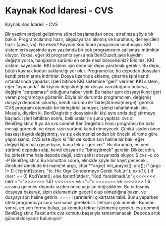 # Kaynak Kod İdaresi - CVS


Kaynak Kod İdaresi - CVS



 Bir yazılım projesi geliştirme süreci başlamadan once, etrafınıza şöyle bir bakın. Programcılarınız hazır, bilgisayarları alınmış ve kurulmuş, derleyicileri hazır (Java, vs). Ne eksik?              Kaynak Kod İdare programını unutmayın. KKİ sistemleri sayesinde aynı yazılımda bir çok programcının çalışması mümkün oluyor. Yoksa, eğer iki programcı aynı anda BeniDuzelt.java kayıdını değiştiriyorsa, hangisinin sürümü en önde nasıl bileceksiniz? Bildiniz, KKI sistemi sayesinde.               KKİ sistemi için önce bir depo yaratmak gerekir. Bu depo, bütün kaynak kodun saklandığı yer olur. Programcılar, bu depodan dosyaları kendi ortamlarına indirirler. Dosya üzerinde ekleme, çıkarma işini kendi ortamlarında yaparlar. İşleri bitince KKI sistemine "geri" verirler. KKİ sistemi, eğer "aynı anda" iki kişinin değistirdiği bir dosya varolduğunu bulursa, değişim "carpışması" olduğunu haber verir. Bu haber aynı dosyayı ikinci geri veren programcıya gösterilir. Böyle bir durumda programcının, değişmiş dosyayı depodan çıkartıp, kendi sürümü ile 'birleştirmesi(merge)' gerekir. CVS programı otomatik bir birleştirici sunuyor, işimizi rahatlatmak için.              Mesela, diyelim ki, BeniDegistir.c dosyasinı iki kişi aynı anda değiştirmeye başladı. İşleri bittikten sonra, belli aralar ile şunu yaptılar.                cvs ci BeniDegistir.c # ya da cvs commit BeniDegistir.c   İkinci programcı bir hata mesajı görecek, ve depo sizin sürümü kabul etmeyecek. Çünkü sizden önce baskaşı kayıdı değiştirmiş, ve siz eklemenizi ondan bir önceki sürüme göre yapmışsınız. CVS size diyor ki "Bir de kodun son haline bir bak, eğer değişikliğin hala geçerliyse, bana tekrar geri ver". Bu durumda, en yeni sürümü depodan alıp, kendi dosyan ile "birleştirmek" gerekir. Dikkat edin, bu birleştirme hala depoda değil, sizin şahsi dosyanızda oluyor.   $ cvs -q co -P BeniDegistir.c   Bu komuttan sonra, elinizde şöyle bir kayıt gececek..   #include #include int main(int argc,      char **argv){ init_arayici(); ara(); if (argc != 1) {     fprintf(stderr, "tc: Hic Oge Gondermeye Gerek Yok.\n");     exit(1); } if (nerr == 0)     KodYarat(); else     fprintf(stderr, "Kod Yaratilmadi.\n");<<<<<<< nerr ="=">>>>>>> 1.6}               <<<<<<< ve   ="=">              =======   ve   >>>>>>> 1.6   arasına gelenler depoda sizden önce yapılan değişiklikler.              Bu birlesmiş dosyaya bakarak, sizin eklemenizin geçerli olup olmadığına bakın, ve dosyayı son haline getirin. ==== işaretlerini çıkartarak tabii. Bunu yaparken öteki programcıya soru sormanız gerekebilir. İletişim çok önemli.. Bundan sonra, en son formu bulup, şu komutu tekrar işletmeniz gerekir.                cvs commit BeniDegistir.c              Fakat artık cvs komutu başarıyla tamamlanacak. Depoda artık güncel dosyanız bulunuyor!




